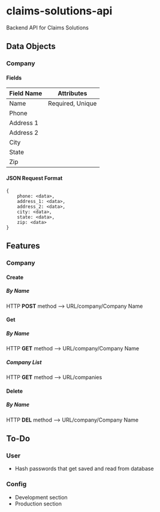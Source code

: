 # claims-solutions-api
Backend API for Claims Solutions

## Data Objects
### Company
#### Fields
| Field Name | Attributes       |
| -----------| -----------------|
| Name       | Required, Unique |
| Phone      |                  |
| Address 1  |                  |
| Address 2  |                  |
| City       |                  |
| State      |                  |
| Zip        |                  |

#### JSON Request Format
```
{
    phone: <data>,
    address_1: <data>,
    address_2: <data>,
    city: <data>,
    state: <data>,
    zip: <data>
}
```

## Features
### Company
#### Create
##### By Name
HTTP **POST** method --> URL/company/Company Name

#### Get
##### By Name
HTTP **GET** method --> URL/company/Company Name

##### Company List
HTTP **GET** method --> URL/companies

#### Delete
##### By Name
HTTP **DEL** method --> URL/company/Company Name

## To-Do
### User
- Hash passwords that get saved and read from database
### Config
- Development section
- Production section
